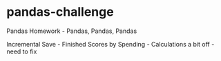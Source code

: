 # pandas-challenge
Pandas Homework - Pandas, Pandas, Pandas


Incremental Save -  Finished  Scores by Spending -  Calculations a bit off - need to fix 



